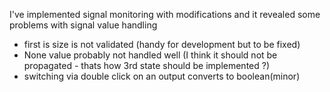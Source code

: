 I've implemented signal monitoring with modifications and it revealed some problems with signal value handling

- first is size is not validated (handy for development but to be fixed)
- None value probably not handled well (I think it should not be propagated - thats how 3rd state should be implemented ?)
- switching via double click on an output converts to boolean(minor)
